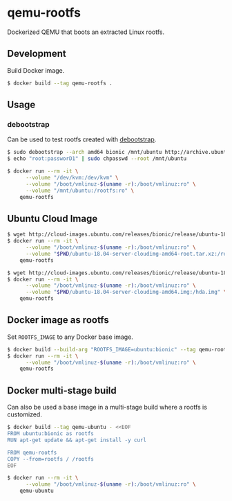 # qemu-rootfs

Dockerized QEMU that boots an extracted Linux rootfs.

## Development

Build Docker image.

```sh
$ docker build --tag qemu-rootfs .
```

## Usage

### debootstrap

Can be used to test rootfs created with [debootstrap](https://wiki.debian.org/Debootstrap).

```sh
$ sudo debootstrap --arch amd64 bionic /mnt/ubuntu http://archive.ubuntu.com/ubuntu/
$ echo "root:passworD1" | sudo chpasswd --root /mnt/ubuntu

$ docker run --rm -it \
      --volume "/dev/kvm:/dev/kvm" \
      --volume "/boot/vmlinuz-$(uname -r):/boot/vmlinuz:ro" \
      --volume "/mnt/ubuntu:/rootfs:ro" \
    qemu-rootfs
```


## Ubuntu Cloud Image

```sh
$ wget http://cloud-images.ubuntu.com/releases/bionic/release/ubuntu-18.04-server-cloudimg-amd64-root.tar.xz
$ docker run --rm -it \
      --volume "/boot/vmlinuz-$(uname -r):/boot/vmlinuz:ro" \
      --volume "$PWD/ubuntu-18.04-server-cloudimg-amd64-root.tar.xz:/rootfs.tar.xz:ro" \
    qemu-rootfs
````

```sh
$ wget http://cloud-images.ubuntu.com/releases/bionic/release/ubuntu-18.04-server-cloudimg-amd64.img
$ docker run --rm -it \
      --volume "/boot/vmlinuz-$(uname -r):/boot/vmlinuz:ro" \
      --volume "$PWD/ubuntu-18.04-server-cloudimg-amd64.img:/hda.img" \
    qemu-rootfs
````

## Docker image as rootfs

Set `ROOTFS_IMAGE` to any Docker base image.

```sh
$ docker build --build-arg "ROOTFS_IMAGE=ubuntu:bionic" --tag qemu-rootfs .
$ docker run --rm -it \
      --volume "/boot/vmlinuz-$(uname -r):/boot/vmlinuz:ro" \
    qemu-rootfs
```

## Docker multi-stage build

Can also be used a base image in a multi-stage build where a rootfs is customized.

```sh
$ docker build --tag qemu-ubuntu - <<EOF
FROM ubuntu:bionic as rootfs
RUN apt-get update && apt-get install -y curl

FROM qemu-rootfs
COPY --from=rootfs / /rootfs
EOF

$ docker run --rm -it \
      --volume "/boot/vmlinuz-$(uname -r):/boot/vmlinuz:ro" \
    qemu-ubuntu
```
